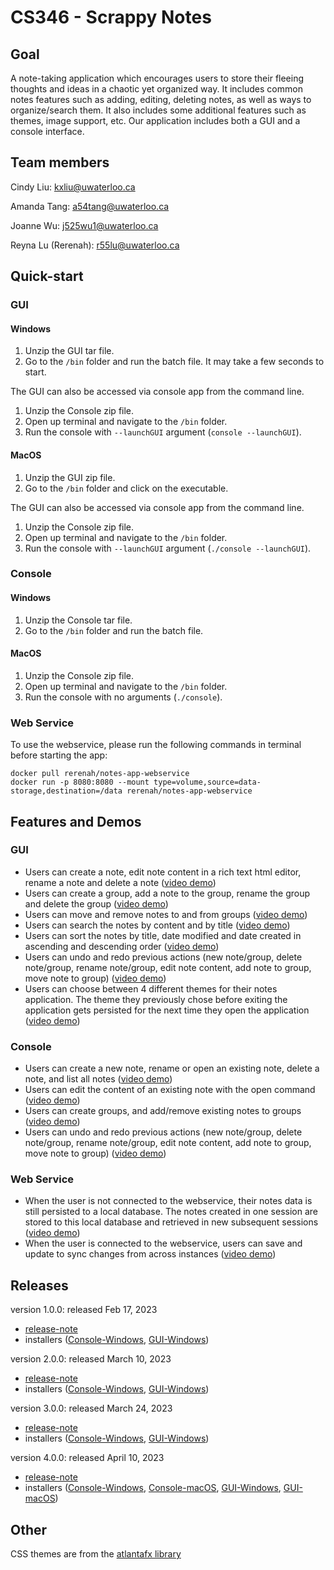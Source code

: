 # CS346 - Scrappy Notes

## Goal
A note-taking application which encourages users to store their fleeing thoughts and ideas in a chaotic yet organized way.
It includes common notes features such as adding, editing, deleting notes, as well as ways to organize/search them. 
It also includes some additional features such as themes, image support, etc. 
Our application includes both a GUI and a console interface.

## Team members
Cindy Liu: kxliu@uwaterloo.ca

Amanda Tang: a54tang@uwaterloo.ca

Joanne Wu: j525wu1@uwaterloo.ca

Reyna Lu (Rerenah): r55lu@uwaterloo.ca


## Quick-start
### GUI
#### Windows
1. Unzip the GUI tar file.
2. Go to the ```/bin``` folder and run the batch file. It may take a few seconds to start.

The GUI can also be accessed via console app from the command line.
1. Unzip the Console zip file.
2. Open up terminal and navigate to the ```/bin``` folder.
3. Run the console with ```--launchGUI``` argument (```console --launchGUI```). 

#### MacOS
1. Unzip the GUI zip file.
2. Go to the ```/bin``` folder and click on the executable.

The GUI can also be accessed via console app from the command line.
1. Unzip the Console zip file.
2. Open up terminal and navigate to the ```/bin``` folder.
3. Run the console with ```--launchGUI``` argument (```./console --launchGUI```). 

### Console
#### Windows
1. Unzip the Console tar file.
2. Go to the ```/bin``` folder and run the batch file.
#### MacOS
1. Unzip the Console zip file. 
2. Open up terminal and navigate to the ```/bin``` folder.
3. Run the console with no arguments (```./console```).

### Web Service
To use the webservice, please run the following commands in terminal before starting the app:

```
docker pull rerenah/notes-app-webservice
docker run -p 8080:8080 --mount type=volume,source=data-storage,destination=/data rerenah/notes-app-webservice
```

## Features and Demos
### GUI
* Users can create a note, edit note content in a rich text html editor, rename a note and delete a note ([video demo](https://drive.google.com/file/d/1UrbI7FA_jqCs39Vq2dvTtHpGQ-nSVVqJ/view?usp=share_link))
* Users can create a group, add a note to the group, rename the group and delete the group ([video demo](https://drive.google.com/file/d/1bgvOjfgD_mxA7I-hh3oC_N8qsZAFMqkH/view?usp=share_link))
* Users can move and remove notes to and from groups ([video demo](https://drive.google.com/file/d/1sYwxGe6aHbmk9zyFkgN6bII1SRSQULOr/view?usp=sharing))
* Users can search the notes by content and by title ([video demo](https://drive.google.com/file/d/1fjwvD-hxM5la1SCMa00M0Yga9Hjhw66K/view?usp=sharing))
* Users can sort the notes by title, date modified and date created in ascending and descending order ([video demo](https://drive.google.com/file/d/1GyhmvAB-nDY4jytwtFcwm88DVIj_x8fP/view?usp=sharing))
* Users can undo and redo previous actions (new note/group, delete note/group, rename note/group, edit note content, add note to group, move note to group) ([video demo](https://drive.google.com/file/d/1gXW179Y3NW6iuBmKduQc9qvkwky3nVzI/view?usp=sharing))
* Users can choose between 4 different themes for their notes application. The theme they previously chose before exiting the application gets persisted for the next time they open the application ([video demo](https://drive.google.com/file/d/16oTqnqip6WqV2db2obLTmxSRVAywbS6Y/view?usp=share_link))
### Console
* Users can create a new note, rename or open an existing note, delete a note, and list all notes ([video demo](https://drive.google.com/file/d/1oLhTXym_qVIVblunN512YIpH83nYHo6j/view?usp=share_link))
* Users can edit the content of an existing note with the open command ([video demo](https://drive.google.com/file/d/1msC8ykjQzXJqksiCJ7ojoqT2CvM51IGq/view?usp=sharing))
* Users can create groups, and add/remove existing notes to groups ([video demo](https://drive.google.com/file/d/1ZsM2TBDj7LC1-V-KQ-RC1anvCCwNbrAP/view?usp=share_link))
* Users can undo and redo previous actions (new note/group, delete note/group, rename note/group, edit note content, add note to group, move note to group) ([video demo](https://drive.google.com/file/d/1Jw9DrosP7_MfeG8DduZNTISvqwmv4LlR/view?usp=share_link))

### Web Service
* When the user is not connected to the webservice, their notes data is still persisted to a local database. The notes created in one session are stored to this local database and retrieved in new subsequent sessions ([video demo](https://drive.google.com/file/d/1mTKNdS5zCpVgUFKgNRzRYt083BfG3k4X/view?usp=share_link))
* When the user is connected to the webservice, users can save and update to sync changes from across instances ([video demo](https://drive.google.com/file/d/1NbmUcn3jhJUyYCK555TZpw8zdjS3OOQC/view?usp=sharing))
## Releases
version 1.0.0: released Feb 17, 2023
* [release-note](https://git.uwaterloo.ca/a54tang/cs346/-/blob/main/releases/Notes-Application-release-1.0.0.md)
* installers ([Console-Windows](https://git.uwaterloo.ca/a54tang/cs346/-/blob/main/releases/Notes-Application-Console-release-1.0.0.tar), [GUI-Windows](https://git.uwaterloo.ca/a54tang/cs346/-/blob/main/releases/Notes-Application-GUI-release-1.0.0.tar))

version 2.0.0: released March 10, 2023
* [release-note](https://git.uwaterloo.ca/a54tang/cs346/-/blob/main/releases/Notes-Application-release-2.0.0.md)
* installers ([Console-Windows](https://git.uwaterloo.ca/a54tang/cs346/-/blob/main/releases/Notes-Application-Console-release-2.0.0.tar), [GUI-Windows](https://git.uwaterloo.ca/a54tang/cs346/-/blob/main/releases/Notes-Application-GUI-release-2.0.0.tar))

version 3.0.0: released March 24, 2023
* [release-note](https://git.uwaterloo.ca/a54tang/cs346/-/blob/main/releases/Notes-Application-release-3.0.0.md)
* installers ([Console-Windows](https://git.uwaterloo.ca/a54tang/cs346/-/blob/main/releases/Notes-Application-Console-release-3.0.0.tar), [GUI-Windows](https://git.uwaterloo.ca/a54tang/cs346/-/blob/main/releases/Notes-Application-GUI-release-3.0.0.tar))

version 4.0.0: released April 10, 2023
*  [release-note](https://git.uwaterloo.ca/a54tang/cs346/-/blob/main/releases/Notes-Application-release-4.0.0.md)
* installers ([Console-Windows](https://git.uwaterloo.ca/a54tang/cs346/-/blob/main/releases/Notes-Application-Console-release-4.0.0.tar), [Console-macOS](https://git.uwaterloo.ca/a54tang/cs346/-/blob/main/releases/Notes-Application-GUI-release-4.0.0-macOS.zip), [GUI-Windows](https://git.uwaterloo.ca/a54tang/cs346/-/blob/main/releases/Notes-Application-GUI-release-4.0.0.tar), [GUI-macOS](https://git.uwaterloo.ca/a54tang/cs346/-/blob/main/releases/Notes-Application-GUI-release-4.0.0-macOS.zip))

## Other
CSS themes are from the [atlantafx library](https://mkpaz.github.io/atlantafx)
